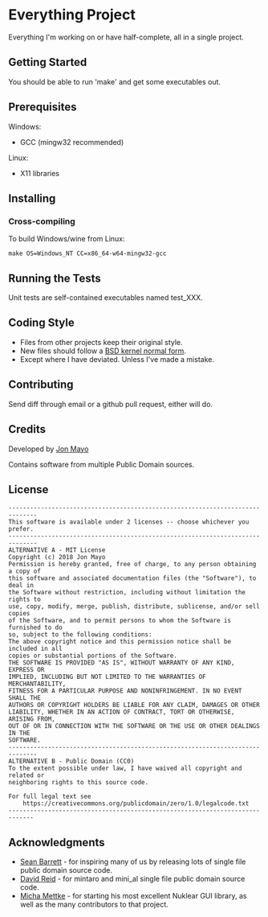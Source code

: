 # Everything Project

Everything I'm working on or have half-complete, all in a single project.

## Getting Started

You should be able to run 'make' and get some executables out.

## Prerequisites

Windows:

* GCC (mingw32 recommended)

Linux:

* X11 libraries

## Installing

### Cross-compiling

To build Windows/wine from Linux:
```
make OS=Windows_NT CC=x86_64-w64-mingw32-gcc
```

## Running the Tests

Unit tests are self-contained executables named test\_XXX.

## Coding Style

* Files from other projects keep their original style.
* New files should follow a [BSD kernel normal form](https://www.freebsd.org/cgi/man.cgi?query=style&sektion=9).
* Except where I have deviated. Unless I've made a mistake.

## Contributing

Send diff through email or a github pull request, either will do.

## Credits

Developed by [Jon Mayo](http://orangetide.com/code/)

Contains software from multiple Public Domain sources.

## License

```
------------------------------------------------------------------------------
This software is available under 2 licenses -- choose whichever you prefer.
------------------------------------------------------------------------------
ALTERNATIVE A - MIT License
Copyright (c) 2018 Jon Mayo
Permission is hereby granted, free of charge, to any person obtaining a copy of
this software and associated documentation files (the "Software"), to deal in
the Software without restriction, including without limitation the rights to
use, copy, modify, merge, publish, distribute, sublicense, and/or sell copies
of the Software, and to permit persons to whom the Software is furnished to do
so, subject to the following conditions:
The above copyright notice and this permission notice shall be included in all
copies or substantial portions of the Software.
THE SOFTWARE IS PROVIDED "AS IS", WITHOUT WARRANTY OF ANY KIND, EXPRESS OR
IMPLIED, INCLUDING BUT NOT LIMITED TO THE WARRANTIES OF MERCHANTABILITY,
FITNESS FOR A PARTICULAR PURPOSE AND NONINFRINGEMENT. IN NO EVENT SHALL THE
AUTHORS OR COPYRIGHT HOLDERS BE LIABLE FOR ANY CLAIM, DAMAGES OR OTHER
LIABILITY, WHETHER IN AN ACTION OF CONTRACT, TORT OR OTHERWISE, ARISING FROM,
OUT OF OR IN CONNECTION WITH THE SOFTWARE OR THE USE OR OTHER DEALINGS IN THE
SOFTWARE.
------------------------------------------------------------------------------
ALTERNATIVE B - Public Domain (CC0)
To the extent possible under law, I have waived all copyright and related or
neighboring rights to this source code.

For full legal text see
	https://creativecommons.org/publicdomain/zero/1.0/legalcode.txt
-----------------------------------------------------------------------------
```

## Acknowledgments

* [Sean Barrett](https://nothings.org/) - for inspiring many of us by releasing lots of single file public domain source code.
* [David Reid](https://github.com/dr-soft) - for mintaro and mini\_al single file public domain source code.
* [Micha Mettke](https://github.com/vurtun) - for starting his most excellent Nuklear GUI library, as well as the many contributors to that project.
